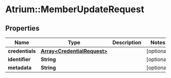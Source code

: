 # Atrium::MemberUpdateRequest

## Properties
Name | Type | Description | Notes
------------ | ------------- | ------------- | -------------
**credentials** | [**Array&lt;CredentialRequest&gt;**](CredentialRequest.md) |  | [optional] 
**identifier** | **String** |  | [optional] 
**metadata** | **String** |  | [optional] 


